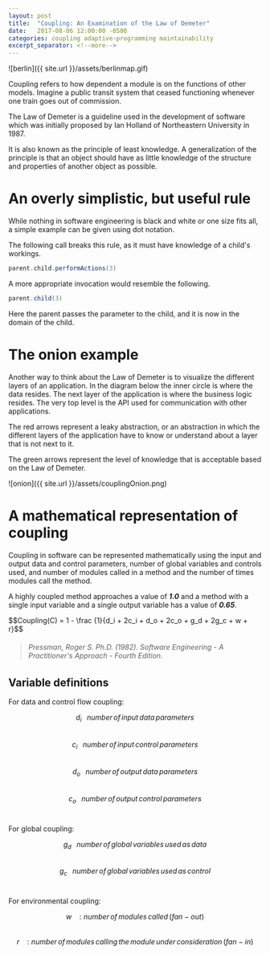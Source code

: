 ```yaml
---
layout: post
title:  "Coupling: An Examination of the Law of Demeter"
date:   2017-08-06 12:00:00 -0500
categories: coupling adaptive-programming maintainability
excerpt_separator: <!--more-->
---
```

![berlin]({{ site.url }}/assets/berlinmap.gif)

Coupling refers to how dependent a module is on the functions of other models. Imagine a public transit system that ceased functioning whenever one train goes out of commission.

<!--more-->

The Law of Demeter is a guideline used in the development of software which was initially proposed by Ian Holland of Northeastern University in 1987. 

It is also known as the principle of least knowledge. A generalization of the principle is that an object should have as little knowledge of the structure and properties of another object as possible. 



# An overly simplistic, but useful rule

While nothing in software engineering is black and white or one size fits all, a simple example can be given using dot notation.

The following call breaks this rule, as it must have knowledge of a child's workings.

``` scala
parent.child.performActions(3)
```

A more appropriate invocation would resemble the following.

``` scala
parent.child(3)
```

Here the parent passes the parameter to the child, and it is now in the domain of the child. 

# The onion example

Another way to think about the Law of Demeter is to visualize the different layers of an application. In the diagram below the inner circle is where the data resides.  The next layer of the application is where the business logic resides.  The very top level is the API used for communication with other applications. 

The red arrows represent a leaky abstraction, or an abstraction in which the different layers of the application have to know or understand about a layer that is not next to it. 

The green arrows represent the level of knowledge that is acceptable based on the Law of Demeter.


![onion]({{ site.url }}/assets/couplingOnion.png)


# A mathematical representation of coupling

Coupling in software can be represented mathematically using the input and output data and control parameters, number of global variables and controls used, and number of modules called in a method and the number of times modules call the method. 

A highly coupled method approaches a value of ***1.0*** and a method with a single input variable and a single output variable has a value of ***0.65***.


<div class="formula">$$Coupling(C) = 1 - \frac {1}{d_i + 2c_i + d_o + 2c_o + g_d + 2g_c + w + r}$$</div>

> ###### Pressman, Roger S. Ph.D. (1982). Software Engineering - A Practitioner's Approach - Fourth Edition.

## Variable definitions

For data and control flow coupling:

<span class="formula-def">$$d_i \;\;\;number\,of\, input\, data\, parameters$$</span><br/>
<span class="formula-def">$$c_i \;\;\;number\,of\, input\, control\, parameters$$</span><br/>
<span class="formula-def">$$d_o \;\;\;number\,of\, output\, data\, parameters$$</span><br/>
<span class="formula-def">$$c_o \;\;\;number\,of\, output\, control\, parameters$$</span><br/>

For global coupling:

<span class="formula-def">$$g_d \;\;\; number\, of\, global\, variables\, used\, as\, data$$</span><br/>
<span class="formula-def">$$g_c \;\;\; number\, of\, global\, variables\, used\, as\, control$$</span><br/>

For environmental coupling:

<span class="formula-def">$$w \;\;\;: number\, of\, modules\, called\, (fan-out)$$</span><br/>
<span class="formula-def">$$r \;\;\;: number\, of\, modules\, calling\, the\, module\, under\, consideration\, (fan-in)$$</span><br/>


